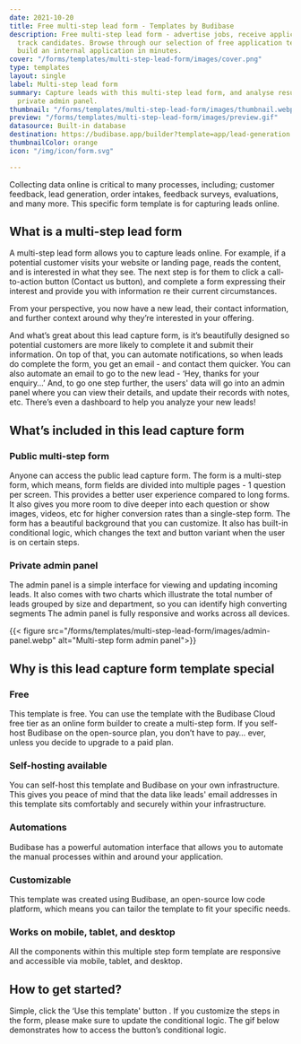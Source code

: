```yaml
---
date: 2021-10-20
title: Free multi-step lead form - Templates by Budibase
description: Free multi-step lead form - advertise jobs, receive applications, and
  track candidates. Browse through our selection of free application templates and
  build an internal application in minutes.
cover: "/forms/templates/multi-step-lead-form/images/cover.png"
type: templates
layout: single
label: Multi-step lead form
summary: Capture leads with this multi-step lead form, and analyse results with a
  private admin panel.
thumbnail: "/forms/templates/multi-step-lead-form/images/thumbnail.webp"
preview: "/forms/templates/multi-step-lead-form/images/preview.gif"
datasource: Built-in database
destination: https://budibase.app/builder?template=app/lead-generation
thumbnailColor: orange
icon: "/img/icon/form.svg"

---
```

Collecting data online is critical to many processes, including; customer feedback, lead generation, order intakes, feedback surveys, evaluations, and many more. This specific form template is for capturing leads online.

## What is a multi-step lead form

A multi-step lead form allows you to capture leads online. For example, if a potential customer visits your website or landing page, reads the content, and is interested in what they see. The next step is for them to click a call-to-action button (Contact us button), and complete a form expressing their interest and provide you with information re their current circumstances.

From your perspective, you now have a new lead, their contact information, and further context around why they’re interested in your offering.

And what’s great about this lead capture form, is it’s beautifully designed so potential customers are more likely to complete it and submit their information. On top of that, you can automate notifications, so when leads do complete the form, you get an email - and contact them quicker. You can also automate an email to go to the new lead - ‘Hey, thanks for your enquiry…’ And, to go one step further, the users' data will go into an admin panel where you can view their details, and update their records with notes, etc. There’s even a dashboard to help you analyze your new leads!

## What’s included in this lead capture form

### Public multi-step form

Anyone can access the public lead capture form. The form is a multi-step form, which means, form fields are divided into multiple pages - 1 question per screen. This provides a better user experience compared to long forms. It also gives you more room to dive deeper into each question or show images, videos, etc for higher conversion rates than a single-step form. The form has a beautiful background that you can customize. It also has built-in conditional logic, which changes the text and button variant when the user is on certain steps.

### Private admin panel

The admin panel is a simple interface for viewing and updating incoming leads. It also comes with two charts which illustrate the total number of leads grouped by size and department, so you can identify high converting segments The admin panel is fully responsive and works across all devices.

{{< figure src="/forms/templates/multi-step-lead-form/images/admin-panel.webp" alt="Multi-step form admin panel">}}

## Why is this lead capture form template special

### Free

This template is free. You can use the template with the Budibase Cloud free tier as an online form builder to create a multi-step form. If you self-host Budibase on the open-source plan, you don’t have to pay… ever, unless you decide to upgrade to a paid plan.

### Self-hosting available

You can self-host this template and Budibase on your own infrastructure. This gives you peace of mind that the data like leads' email addresses in this template sits comfortably and securely within your infrastructure.

### Automations

Budibase has a powerful automation interface that allows you to automate the manual processes within and around your application.

### Customizable

This template was created using Budibase, an open-source low code platform, which means you can tailor the template to fit your specific needs.

### Works on mobile, tablet, and desktop

All the components within this multiple step form template are responsive and accessible via mobile, tablet, and desktop.

## How to get started?

Simple, click the ‘Use this template' button . If you customize the steps in the form, please make sure to update the conditional logic. The gif below demonstrates how to access the button’s conditional logic.